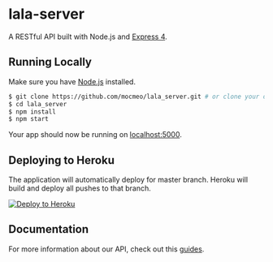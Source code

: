 # lala-server

A RESTful API built with Node.js and [Express 4](http://expressjs.com/).

## Running Locally

Make sure you have [Node.js](http://nodejs.org/) installed.

```sh
$ git clone https://github.com/mocmeo/lala_server.git # or clone your own fork
$ cd lala_server
$ npm install
$ npm start
```

Your app should now be running on [localhost:5000](http://localhost:5000/).

## Deploying to Heroku

The application will automatically deploy for master branch. Heroku will build and deploy all pushes to that branch.

[![Deploy to Heroku](https://www.herokucdn.com/deploy/button.png)](https://heroku.com/deploy)

## Documentation

For more information about our API, check out this [guides](https://docs.google.com/document/d/1rvhbq336b4yZrxMBSL1_LjYJmE2_s0oJCVzRVuQPutk/edit).
